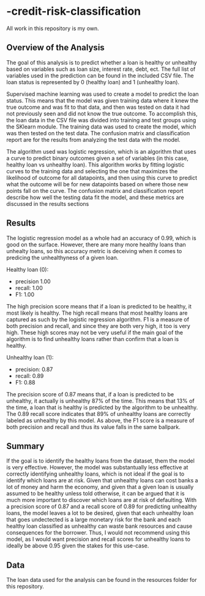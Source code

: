 # -credit-risk-classification
All work in this repository is my own.

## Overview of the Analysis

The goal of this analysis is to predict whether a loan is healthy or unhealthy based on variables such as loan size, interest rate, debt, ect.
The full list of variables used in the prediction can be found in the included CSV file. 
The loan status is represented by 0 (healthy loan) and 1 (unhealthy loan).

Supervised machine learning was used to create a model to predict the loan status. This means that the model was given training data where it knew the true outcome and was fit to that data, and then was tested on data it had not previously seen and did not know the true outcome.
To accomplish this, the loan data in the CSV file was divided into training and test groups using the SKlearn module. The training data was used to create the model, which was then tested on the test data. The confusion matrix and classification report are for the results from analyzing the test data with the model.

The algorithm used was logistic regression, which is an algorithm that uses a curve to predict binary outcomes given a set of variables (in this case, healthy loan vs unhealthy loan). This algorithm works by fitting logistic curves to the training data and selecting the one that maximizes the likelihood of outcome for all datapoints, and then using this curve to predict what the outcome will be for new datapoints based on where those new points fall on the curve. The confusion matrix and classification report describe how well the testing data fit the model, and these metrics are discussed in the results sections 

## Results

The logistic regression model as a whole had an accuracy of 0.99, which is good on the surface. However, there are many more healthy loans than unhealty loans, so this accuracy metric is deceiving when it comes to predicing the unhealthyness of a given loan. 

Healthy loan (0): 
- precision 1.00  
- recall: 1.00 
- F1: 1.00

The high precision score means that if a loan is predicted to be healthy, it most likely is healthy. The high recall means that most healthy loans are captured as such by the logistic regression algorithm. F1 is a measure of both precision and recall, and since they are both very high, it too is very high. These high scores may not be very useful if the main goal of the algorithm is to find unhealthy loans rather than confirm that a loan is healthy. 

Unhealthy loan (1):
- precision: 0.87 
- recall: 0.89 
- F1: 0.88 

The precision score of 0.87 means that, if a loan is predicted to be unhealthy, it actually is unhealthy 87% of the time. This means that 13% of the time, a loan that is healthy is predicted by the algorithm to be unhealthy. The 0.89 recall score indicates that 89% of unhealthy loans are correctly labeled as unhealthy by this model. As above, the F1 score is a measure of both precision and recall and thus its value falls in the same ballpark.

## Summary

If the goal is to identify the healthy loans from the dataset, them the model is very effective. However, the model was substantually less effective at correctly identifying unhealthy loans, which is not ideal if the goal is to identify which loans are at risk. Given that unhealthy loans can cost banks a lot of money and harm the economy, and given that a given loan is usually assumed to be healthy unless told otherwise, it can be argued that it is much more important to discover which loans are at risk of defaulting. With a precision score of 0.87 and a recall score of 0.89 for predicting unhealthy loans, the model leaves a lot to be desired, given that each unhealthy loan that goes undectected is a large monetary risk for the bank and each healthy loan classified as unhealthy can waste bank resources and cause consequences for the borrower. Thus, I would not recommend using this model, as I would want precision and recall scores for unhealthy loans to ideally be above 0.95 given the stakes for this use-case.  

## Data
The loan data used for the analysis can be found in the resources folder for this repository.
